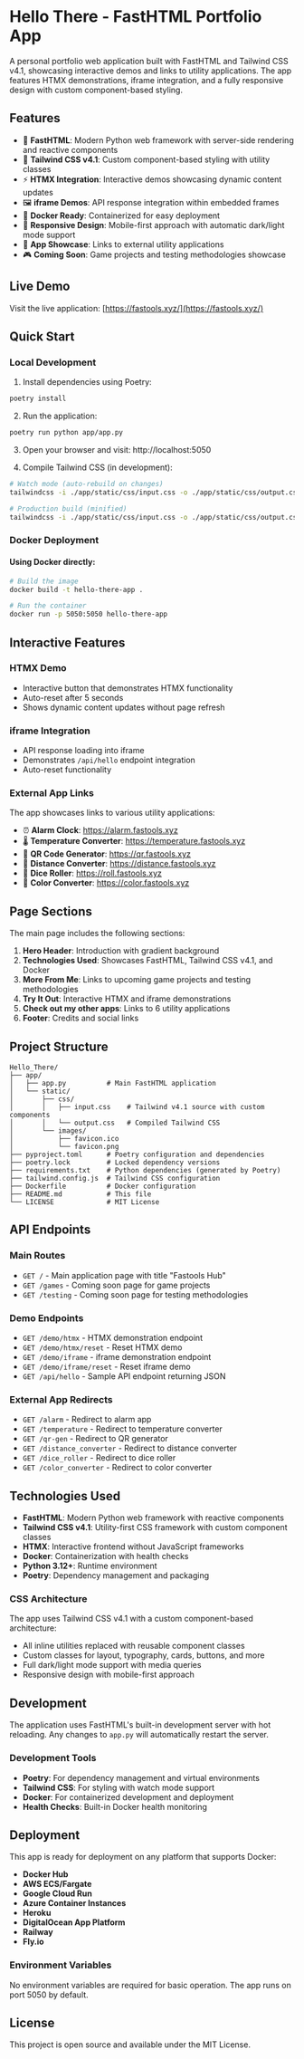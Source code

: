# Hello There - FastHTML Portfolio App

A personal portfolio web application built with FastHTML and Tailwind CSS v4.1, showcasing interactive demos and links to utility applications. The app features HTMX demonstrations, iframe integration, and a fully responsive design with custom component-based styling.

## Features

- 🚀 **FastHTML**: Modern Python web framework with server-side rendering and reactive components
- 🎨 **Tailwind CSS v4.1**: Custom component-based styling with utility classes
- ⚡ **HTMX Integration**: Interactive demos showcasing dynamic content updates
- 🖼️ **iframe Demos**: API response integration within embedded frames
- 🐳 **Docker Ready**: Containerized for easy deployment
- 📱 **Responsive Design**: Mobile-first approach with automatic dark/light mode support
- 🔗 **App Showcase**: Links to external utility applications
- 🎮 **Coming Soon**: Game projects and testing methodologies showcase

## Live Demo

Visit the live application: [https://fastools.xyz/](https://fastools.xyz/)

## Quick Start

### Local Development

1. Install dependencies using Poetry:
```bash
poetry install
```

2. Run the application:
```bash
poetry run python app/app.py
```

3. Open your browser and visit: http://localhost:5050

4. Compile Tailwind CSS (in development):
```bash
# Watch mode (auto-rebuild on changes)
tailwindcss -i ./app/static/css/input.css -o ./app/static/css/output.css --watch

# Production build (minified)
tailwindcss -i ./app/static/css/input.css -o ./app/static/css/output.css --minify
```

### Docker Deployment

#### Using Docker directly:

```bash
# Build the image
docker build -t hello-there-app .

# Run the container
docker run -p 5050:5050 hello-there-app
```

## Interactive Features

### HTMX Demo
- Interactive button that demonstrates HTMX functionality
- Auto-reset after 5 seconds
- Shows dynamic content updates without page refresh

### iframe Integration
- API response loading into iframe
- Demonstrates `/api/hello` endpoint integration
- Auto-reset functionality

### External App Links
The app showcases links to various utility applications:
- ⏰ **Alarm Clock**: https://alarm.fastools.xyz
- 🌡️ **Temperature Converter**: https://temperature.fastools.xyz
- 📱 **QR Code Generator**: https://qr.fastools.xyz
- 📏 **Distance Converter**: https://distance.fastools.xyz
- 🎲 **Dice Roller**: https://roll.fastools.xyz
- 🎨 **Color Converter**: https://color.fastools.xyz

## Page Sections

The main page includes the following sections:

1. **Hero Header**: Introduction with gradient background
2. **Technologies Used**: Showcases FastHTML, Tailwind CSS v4.1, and Docker
3. **More From Me**: Links to upcoming game projects and testing methodologies
4. **Try It Out**: Interactive HTMX and iframe demonstrations
5. **Check out my other apps**: Links to 6 utility applications
6. **Footer**: Credits and social links

## Project Structure

```
Hello_There/
├── app/
│   ├── app.py          # Main FastHTML application
│   └── static/
│       ├── css/
│       │   ├── input.css    # Tailwind v4.1 source with custom components
│       │   └── output.css   # Compiled Tailwind CSS
│       └── images/
│           ├── favicon.ico
│           └── favicon.png
├── pyproject.toml      # Poetry configuration and dependencies
├── poetry.lock         # Locked dependency versions
├── requirements.txt    # Python dependencies (generated by Poetry)
├── tailwind.config.js  # Tailwind CSS configuration
├── Dockerfile          # Docker configuration
├── README.md           # This file
└── LICENSE             # MIT License
```

## API Endpoints

### Main Routes
- `GET /` - Main application page with title "Fastools Hub"
- `GET /games` - Coming soon page for game projects
- `GET /testing` - Coming soon page for testing methodologies

### Demo Endpoints
- `GET /demo/htmx` - HTMX demonstration endpoint
- `GET /demo/htmx/reset` - Reset HTMX demo
- `GET /demo/iframe` - iframe demonstration endpoint
- `GET /demo/iframe/reset` - Reset iframe demo
- `GET /api/hello` - Sample API endpoint returning JSON

### External App Redirects
- `GET /alarm` - Redirect to alarm app
- `GET /temperature` - Redirect to temperature converter
- `GET /qr-gen` - Redirect to QR generator
- `GET /distance_converter` - Redirect to distance converter
- `GET /dice_roller` - Redirect to dice roller
- `GET /color_converter` - Redirect to color converter

## Technologies Used

- **FastHTML**: Modern Python web framework with reactive components
- **Tailwind CSS v4.1**: Utility-first CSS framework with custom component classes
- **HTMX**: Interactive frontend without JavaScript frameworks
- **Docker**: Containerization with health checks
- **Python 3.12+**: Runtime environment
- **Poetry**: Dependency management and packaging

### CSS Architecture

The app uses Tailwind CSS v4.1 with a custom component-based architecture:
- All inline utilities replaced with reusable component classes
- Custom classes for layout, typography, cards, buttons, and more
- Full dark/light mode support with media queries
- Responsive design with mobile-first approach

## Development

The application uses FastHTML's built-in development server with hot reloading. Any changes to `app.py` will automatically restart the server.

### Development Tools
- **Poetry**: For dependency management and virtual environments
- **Tailwind CSS**: For styling with watch mode support
- **Docker**: For containerized development and deployment
- **Health Checks**: Built-in Docker health monitoring

## Deployment

This app is ready for deployment on any platform that supports Docker:

- **Docker Hub**
- **AWS ECS/Fargate**
- **Google Cloud Run**
- **Azure Container Instances**
- **Heroku**
- **DigitalOcean App Platform**
- **Railway**
- **Fly.io**

### Environment Variables

No environment variables are required for basic operation. The app runs on port 5050 by default.

## License

This project is open source and available under the MIT License.